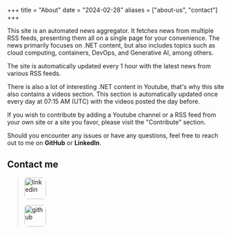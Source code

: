 +++
title = "About"
date = "2024-02-28"
aliases = ["about-us", "contact"]
+++

This site is an automated news aggregator. It fetches news from multiple RSS feeds, presenting them all on a single page for your convenience. The news primarily focuses on .NET content, but also includes topics such as cloud computing, containers, DevOps, and Generative AI, among others.

The site is automatically updated every 1 hour with the latest news from various RSS feeds.

There is also a lot of interesting .NET content in Youtube, that's why this site also contains a videos section. This section is automatically updated once every day at 07:15 AM (UTC) with the videos posted the day before.

If you wish to contribute by adding a Youtube channel or a RSS feed from your own site or a site you favor, please visit the "Contribute" section.

Should you encounter any issues or have any questions, feel free to reach out to me on **GitHub** or **LinkedIn**.

## Contact me

<blockquote>
    <p>
        <a href="https://www.linkedin.com/in/carlosponsn/">
            <img src="/images/linkedin-logo.svg" alt="linkedin" class="left" style="border-radius: 8px;  width: 50px; height: 50px">
        </a>  
    </p>
    <p>
        <a href="https://github.com/scott-weeden">
            <img src="/images/github.svg" alt="github" class="left" style="border-radius: 8px; width: 50px; height: 50px">
        </a>
    </p>
</blockquote>

